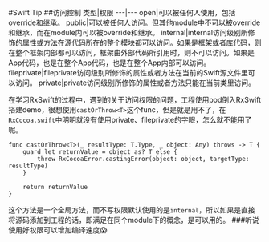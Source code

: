 #Swift Tip
##访问控制
类型|权限
---|---
open|可以被任何人使用，包括override和继承。
public|可以被任何人访问。但其他module中不可以被override和继承，而在module内可以被override和继承。
internal|internal访问级别所修饰的属性或方法在源代码所在的整个模块都可以访问。如果是框架或者库代码，则在整个框架内部都可以访问，框架由外部代码所引用时，则不可以访问。如果是App代码，也是在整个App代码，也是在整个App内部可以访问。
fileprivate|fileprivate访问级别所修饰的属性或者方法在当前的Swift源文件里可以访问。
private|private访问级别所修饰的属性或者方法只能在当前类里访问。

在学习RxSwift的过程中，遇到的关于访问权限的问题，工程使用pod倒入RxSwift搭建demo，很想使用`castOrThrow<T>`这个func，但是就是用不了，在`RxCocoa.swift`中明明就没有使用private、fileprivate的字眼，怎么就不能用了呢。

```
func castOrThrow<T>(_ resultType: T.Type, _ object: Any) throws -> T {
    guard let returnValue = object as? T else {
        throw RxCocoaError.castingError(object: object, targetType: resultType)
    }

    return returnValue
}

```
这个方法是一个全局方法，而不写权限默认使用的是`internal`，所以如果是直接将源码添加到工程的话，即满足在同个module下的概念，是可以用的。
###听说使用好权限可以增加编译速度😱
